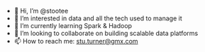 - 👋 Hi, I’m @stootee
- 👀 I’m interested in data and all the tech used to manage it
- 🌱 I’m currently learning Spark & Hadoop
- 💞️ I’m looking to collaborate on building scalable data platforms
- 📫 How to reach me: stu.turner@gmx.com

<!---
stootee/stootee is a ✨ special ✨ repository because its `README.md` (this file) appears on your GitHub profile.
You can click the Preview link to take a look at your changes.
--->
